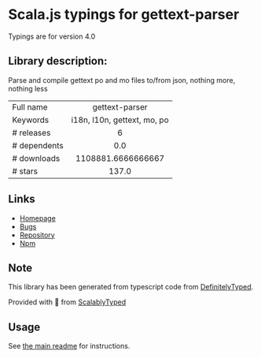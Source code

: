 
# Scala.js typings for gettext-parser

Typings are for version 4.0

## Library description:
Parse and compile gettext po and mo files to/from json, nothing more, nothing less

|                    |                 |
| ------------------ | :-------------: |
| Full name          | gettext-parser |
| Keywords           | i18n, l10n, gettext, mo, po |
| # releases         | 6 |
| # dependents       | 0.0 |
| # downloads        | 1108881.6666666667 |
| # stars            | 137.0 |

## Links
- [Homepage](http://github.com/smhg/gettext-parser)
- [Bugs](https://github.com/smhg/gettext-parser/issues)
- [Repository](https://github.com/smhg/gettext-parser)
- [Npm](https://www.npmjs.com/package/gettext-parser)
    


## Note
This library has been generated from typescript code from [DefinitelyTyped](https://definitelytyped.org).

Provided with :purple_heart: from [ScalablyTyped](https://github.com/oyvindberg/ScalablyTyped)

## Usage
See [the main readme](../../readme.md) for instructions.


